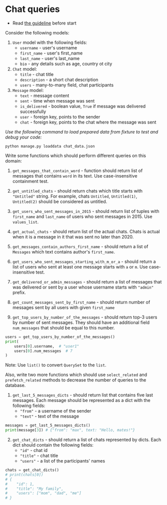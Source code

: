 # Chat queries

- Read [the guideline](https://github.com/mate-academy/py-task-guideline/blob/main/README.md) before start

Consider the following models:
1. `User` model with the following fields:
   * `username` - user's username 
   * `first_name` - user's first_name
   * `last_name` - user's last_name
   * `bio` - any details such as age, country ot city
2. `Chat` model:
   * `title` - chat title
   * `description` - a short chat description
   * `users` - many-to-many field, chat participants
3. `Message` model:
   * `text` - message content
   * `sent` - time when message was sent
   * `is_delivered` - boolean value, `True` if message was delivered successfully
   * `user` - foreign key, points to the sender
   * `chat` - foreign key, points to the chat where the message was sent

_Use the following command to load prepared data from fixture to test and debug your code:_
```
python manage.py loaddata chat_data.json
```

Write some functions which should perform different queries on this domain:
1. `get_messages_that_contain_word` - function should return list of messages that contains `word` in its text.
Use case-insensitive containment test.

2. `get_untitled_chats` - should return chats which title starts with `"Untitled"` string.
For example, chats `Untitled`, `Untitled(1)`, `Untitled(2)` should be considered as untitled.

3. `get_users_who_sent_messages_in_2015` - should return list of tuples with `first_name` and `last_name` of users 
who sent messages in 2015. Use `values_list`.

4. `get_actual_chats` - should return list of the actual chats.
Chats is actual when it is a message in it that was sent no later than 2020.

5. `get_messages_contain_authors_first_name` - should return a list of `Messages` which text contains author's `first_name`.

6. `get_users_who_sent_messages_starting_with_m_or_a` - should return a list of users who sent at least one message starts with `a` or `m`.
Use case-insensitive test.

7. `get_delivered_or_admin_messages` - should return a list of messages that was delivered or sent by a user whose username starts with `"admin"` prefix.

8. `get_count_messages_sent_by_first_name` - should return number of messages sent by all users with given `first_name`

9. `get_top_users_by_number_of_the_messages` - should return top-3 users by number of sent messages. They should have an additional
field `num_messages` that should be equal to this number.
```python
users = get_top_users_by_number_of_the_messages()
print(
    users[0].username,  # "user1"
    users[0].num_messages  # 7
)
```
Note: Use `list()` to convert `QuerySet` to the `list`. 

Also, write two more functions which should use `select_related` and `prefetch_related` methods to decrease the number of queries to the database.

1. `get_last_5_messages_dicts` - should return list that contains five last messages. 
Each message should be represented as a dict with the following fields:
   * `"from"` - a username of the sender
   * `"text"` - text of the message
```python
messages = get_last_5_messages_dicts()
print(message[3]) # {"from": "max", text: "Hello, mates!"}
```

2. `get_chat_dicts` - should return a list of chats represented by dicts.
Each dict should contain the following fields:
   * `"id"` - chat id
   * `"title"` - chat title
   * `"users"` - a list of the participants' names
```python
chats = get_chat_dicts()
# print(chats[0])
# {
#    "id": 1,
#    "title": "My family",
#    "users": ["mom", "dad", "me"]
# }
```
